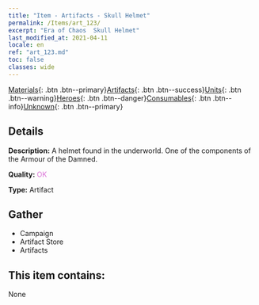 ```yaml
---
title: "Item - Artifacts - Skull Helmet"
permalink: /Items/art_123/
excerpt: "Era of Chaos  Skull Helmet"
last_modified_at: 2021-04-11
locale: en
ref: "art_123.md"
toc: false
classes: wide
---
```

 [Materials](/Items/){: .btn .btn--primary}[Artifacts](/Items/Artifacts/){: .btn .btn--success}[Units](/Items/Units/){: .btn .btn--warning}[Heroes](/Items/Heroes/){: .btn .btn--danger}[Consumables](/Items/Consumables/){: .btn .btn--info}[Unknown](/Items/Unknown/){: .btn .btn--primary}

## Details
 **Description:** A helmet found in the underworld. One of the components of the Armour of the Damned.

 **Quality:** <span style="color: #DA70D6">OK</span>

 **Type:** Artifact

## Gather

*    Campaign 
*    Artifact Store 
*    Artifacts 

## This item contains:

  None

